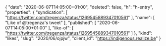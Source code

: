 {
  "date": "2020-06-07T14:05:00+01:00",
  "deleted": false,
  "h": "h-entry",
  "properties": {
    "syndication": [
      "https://twitter.com/tregenza/status/1269545889347010561"
    ],
    "name": [
      "Like of @tregenza's tweet"
    ],
    "published": [
      "2020-06-07T14:05:00+01:00"
    ],
    "like-of": [
      "https://twitter.com/tregenza/status/1269545889347010561"
    ]
  },
  "kind": "likes",
  "slug": "2020/06/ojpjw",
  "client_id": "https://indigenous.realize.be"
}

